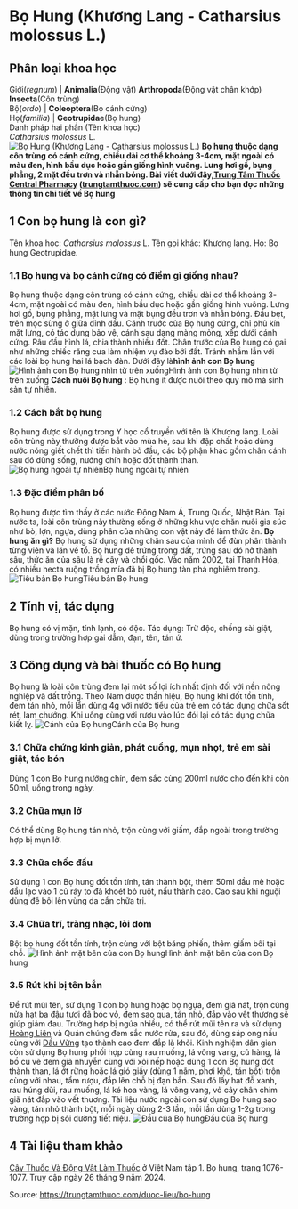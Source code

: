 # Bọ Hung (Khương Lang - Catharsius molossus L.)

Phân loại khoa học  
---  
Giới(_regnum_) |  **Animalia**(Động vật) **Arthropoda**(Động vật chân khớp) **Insecta**(Côn trùng)  
Bộ(_ordo_) | **Coleoptera**(Bọ cánh cứng)  
Họ(_familia_) | **Geotrupidae**(Bọ hung)  
Danh pháp hai phần (Tên khoa học)  
_Catharsius molossus_ L.  
![Bọ Hung \(Khương Lang - Catharsius molossus L.\)](https://trungtamthuoc.com/images/others/bo-hung-5046.jpg)
**Bọ hung thuộc dạng côn trùng có cánh cứng, chiều dài cơ thể khoảng 3-4cm, mặt ngoài có màu đen, hình bầu dục hoặc gần giống hình vuông. Lưng hơi gồ, bụng phẳng, 2 mặt đều trơn và nhẵn bóng. Bài viết dưới đây,[Trung Tâm Thuốc Central Pharmacy](https://trungtamthuoc.com/ "Trung Tâm Thuốc Central Pharmacy") ([trungtamthuoc.com](https://trungtamthuoc.com/ "trungtamthuoc.com")) sẽ cung cấp cho bạn đọc những thông tin chi tiết về Bọ hung**
##  1 Con bọ hung là con gì?
Tên khoa học: _Catharsius molossus_ L.
Tên gọi khác: Khương lang.
Họ: Bọ hung Geotrupidae.
### 1.1 Bọ hung và bọ cánh cứng có điểm gì giống nhau?
Bọ hung thuộc dạng côn trùng có cánh cứng, chiều dài cơ thể khoảng 3-4cm, mặt ngoài có màu đen, hình bầu dục hoặc gần giống hình vuông. Lưng hơi gồ, bụng phẳng, mặt lưng và mặt bụng đều trơn và nhẵn bóng.
Đầu bẹt, trên mọc sừng ở giữa đỉnh đầu.
Cánh trước của Bọ hung cứng, chỉ phủ kín mặt lưng, có tác dụng bảo vệ, cánh sau dạng màng mỏng, xếp dưới cánh cứng.
Râu đầu hình lá, chia thành nhiều đốt. Chân trước của Bọ hung có gai như những chiếc răng cưa làm nhiệm vụ đào bới đất.
Tránh nhầm lẫn với các loài bọ hung hai lá bạch đàn.
Dưới đây là**hình ảnh con Bọ hung**
![Hình ảnh con Bọ hung nhìn từ trên xuống](https://trungtamthuoc.com/images/item/bo-hung-0.jpg)Hình ảnh con Bọ hung nhìn từ trên xuống
**Cách nuôi Bọ hung** : Bọ hung ít được nuôi theo quy mô mà sinh sản tự nhiên. 
### 1.2 Cách bắt bọ hung
Bọ hung được sử dụng trong Y học cổ truyền với tên là Khương lang.
Loài côn trùng này thường được bắt vào mùa hè, sau khi đập chất hoặc dùng nước nóng giết chết thì tiến hành bỏ đầu, các bộ phận khác gồm chân cánh sau đó dùng sống, nướng chín hoặc đốt thành than.
![Bọ hung ngoài tự nhiên](https://trungtamthuoc.com/images/item/bo-hung-1.jpg)Bọ hung ngoài tự nhiên
### 1.3 Đặc điểm phân bố
Bọ hung được tìm thấy ở các nước Đông Nam Á, Trung Quốc, Nhật Bản.
Tại nước ta, loài côn trùng này thường sống ở những khu vực chăn nuôi gia súc như bò, lợn, ngựa, dùng phân của những con vật này để làm thức ăn.
**Bọ hung ăn gì?** Bọ hung sử dụng những chân sau của mình để đùn phân thành từng viên và lăn về tổ.
Bọ hung đẻ trứng trong đất, trứng sau đó nở thành sâu, thức ăn của sâu là rễ cây và chồi gốc.
Vào năm 2002, tại Thanh Hóa, có nhiều hecta ruộng trồng mía đã bị Bọ hung tàn phá nghiêm trọng.
![Tiêu bản Bọ hung](https://trungtamthuoc.com/images/item/bo-hung-2.jpg)Tiêu bản Bọ hung
##  2 Tính vị, tác dụng
Bọ hung có vị mặn, tính lạnh, có độc.
Tác dụng: Trừ độc, chống sài giật, dùng trong trường hợp gai dẫm, đạn, tên, tán ứ.
##  3 Công dụng và bài thuốc có Bọ hung
Bọ hung là loài côn trùng đem lại một số lợi ích nhất định đối với nền nông nghiệp và đất trồng.
Theo Nam dược thần hiệu, Bọ hung khi đốt tồn tính, đem tán nhỏ, mỗi lần dùng 4g với nước tiểu của trẻ em có tác dụng chữa sốt rét, lam chướng. Khi uống cùng với rượu vào lúc đói lại có tác dụng chữa kiết lỵ.
![Cánh của Bọ hung](https://trungtamthuoc.com/images/item/bo-hung-3.jpg)Cánh của Bọ hung
### 3.1 Chữa chứng kinh giản, phát cuồng, mụn nhọt, trẻ em sài giật, táo bón
Dùng 1 con Bọ hung nướng chín, đem sắc cùng 200ml nước cho đến khi còn 50ml, uống trong ngày.
### 3.2 Chữa mụn lở
Có thể dùng Bọ hung tán nhỏ, trộn cùng với giấm, đắp ngoài trong trường hợp bị mụn lở.
### 3.3 Chữa chốc đầu
Sử dụng 1 con Bọ hung đốt tồn tính, tán thành bột, thêm 50ml dầu mè hoặc dầu lạc vào 1 củ ráy to đã khoét bỏ ruột, nấu thành cao. Cao sau khi nguội dùng để bôi lên vùng da cần chữa trị.
### 3.4 Chữa trĩ, tràng nhạc, lòi dom
Bột bọ hung đốt tồn tính, trộn cùng với bột băng phiến, thêm giấm bôi tại chỗ.
![Hình ảnh mặt bên của con Bọ hung](https://trungtamthuoc.com/images/item/bo-hung-4.jpg)Hình ảnh mặt bên của con Bọ hung
### 3.5 Rút khi bị tên bắn
Để rút mũi tên, sử dụng 1 con bọ hung hoặc bọ ngựa, đem giã nát, trộn cùng nửa hạt ba đậu tươi đã bóc vỏ, đem sao qua, tán nhỏ, đắp vào vết thương sẽ giúp giảm đau.
Trường hợp bị ngứa nhiều, có thể rút mũi tên ra và sử dụng [Hoàng Liên](https://trungtamthuoc.com/hoat-chat/hoang-lien "Hoàng Liên") và Quán chúng đem sắc nước rửa, sau đó, dùng sáp ong nấu cùng với [Dầu Vừng](https://trungtamthuoc.com/hoat-chat/dau-vung "Dầu Vừng") tạo thành cao đem đắp là khỏi.
Kinh nghiệm dân gian còn sử dụng Bọ hung phối hợp cùng rau muống, lá vông vang, củ hàng, lá bồ cu vẽ đem giã nhuyễn cùng với xôi nếp hoặc dùng 1 con Bọ hung đốt thành than, lá ớt rừng hoặc lá gió giấy (dùng 1 nắm, phơi khô, tán bột) trộn cùng với nhau, tẩm rượu, đắp lên chỗ bị đạn bắn. Sau đó lấy hạt đỗ xanh, rau húng dũi, rau muống, lá ké hoa vàng, lá vông vang, vỏ cây chân chim giã nát đắp vào vết thương.
Tài liệu nước ngoài còn sử dụng Bọ hung sao vàng, tán nhỏ thành bột, mỗi ngày dùng 2-3 lần, mỗi lần dùng 1-2g trong trường hợp bị sỏi đường tiết niệu.
![Đầu của Bọ hung](https://trungtamthuoc.com/images/item/bo-hung-5.jpg)Đầu của Bọ hung
##  4 Tài liệu tham khảo
[Cây Thuốc Và Động Vật Làm Thuốc](https://trungtamthuoc.com/bai-viet/doc-online-va-tai-mien-phi-pdf-sach-cay-thuoc-va-dong-vat-lam-thuoc-o-viet-nam "Cây Thuốc Và Động Vật Làm Thuốc") ở Việt Nam tập 1. Bọ hung, trang 1076-1077. Truy cập ngày 26 tháng 9 năm 2024.


Source: https://trungtamthuoc.com/duoc-lieu/bo-hung